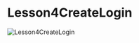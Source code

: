 # Lesson4CreateLogin


![Lesson4CreateLogin](https://user-images.githubusercontent.com/10406702/92049981-dafb5c80-ed59-11ea-8ddd-e71678681f5c.png)

